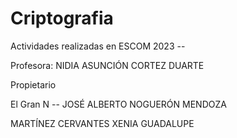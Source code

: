 # Criptografia
Actividades realizadas en ESCOM 2023 -- 


Profesora: NIDIA ASUNCIÓN CORTEZ DUARTE

Propietario 

El Gran N -- JOSÉ ALBERTO NOGUERÓN MENDOZA

MARTÍNEZ CERVANTES XENIA GUADALUPE
